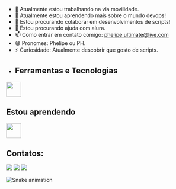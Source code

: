 - 🔭 Atualmente estou trabalhando na via movilidade.
- 🌱 Atualmente estou aprendendo mais sobre o mundo devops!
- 👯 Estou procurando colaborar em desenvolvimentos de scripts!
- 🤔 Estou procurando ajuda com alura.
- 📫 Como entrar em contato comigo: phelipe.ultimate@live.com
- 😄 Pronomes: Phelipe ou PH.
- ⚡ Curiosidade: Atualmente descobrir que gosto de scripts.
- ## Ferramentas e Tecnologias

<img loading="lazy" src="https://cdn.jsdelivr.net/gh/devicons/devicon/icons/git/git-original.svg" width="40" height="40"/>

## Estou aprendendo

 <img loading="lazy" src="https://cdn.jsdelivr.net/gh/devicons/devicon/icons/linux/linux-original.svg" width="40" height="40"/>

## Contatos:

<div>
<a href="https://www.youtube.com/channel/UCI9jcU5cmKFWkTrQg727KdQ" target="_blank"><img loading="lazy" src="https://img.shields.io/badge/YouTube-FF0000?style=for-the-badge&logo=youtube&logoColor=white" target="_blank"></a>
<a href="https://www.instagram.com/ph3l1pe/?next=%2F" target="_blank"><img loading="lazy" src="https://img.shields.io/badge/-Instagram-%23E4405F?style=for-the-badge&logo=instagram&logoColor=white" target="_blank"></a>
<a href="https://www.linkedin.com/in/phelipe-cordeiro-da-silva-7210b41b6/" target="_blank"><img loading="lazy" src="https://img.shields.io/badge/-LinkedIn-%230077B5?style=for-the-badge&logo=linkedin&logoColor=white" target="_blank"></a>   
</div>

![Snake animation](https://github.com/seu-usuário-aqui/PHCS94/blob/output/github-contribution-grid-snake.svg)

